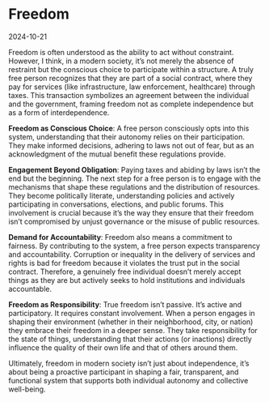 # Freedom

2024-10-21

Freedom is often understood as the ability to act without constraint. However, I think, in a modern society, it’s not merely the absence of restraint but the conscious choice to participate within a structure. A truly free person recognizes that they are part of a social contract, where they pay for services (like infrastructure, law enforcement, healthcare) through taxes. This transaction symbolizes an agreement between the individual and the government, framing freedom not as complete independence but as a form of interdependence.

**Freedom as Conscious Choice**: A free person consciously opts into this system, understanding that their autonomy relies on their participation. They make informed decisions, adhering to laws not out of fear, but as an acknowledgment of the mutual benefit these regulations provide.

**Engagement Beyond Obligation**: Paying taxes and abiding by laws isn’t the end but the beginning. The next step for a free person is to engage with the mechanisms that shape these regulations and the distribution of resources. They become politically literate, understanding policies and actively participating in conversations, elections, and public forums. This involvement is crucial because it’s the way they ensure that their freedom isn’t compromised by unjust governance or the misuse of public resources.

**Demand for Accountability**: Freedom also means a commitment to fairness. By contributing to the system, a free person expects transparency and accountability. Corruption or inequality in the delivery of services and rights is bad for freedom because it violates the trust put in the social contract. Therefore, a genuinely free individual doesn’t merely accept things as they are but actively seeks to hold institutions and individuals accountable.

**Freedom as Responsibility**: True freedom isn’t passive. It’s active and participatory. It requires constant involvement. When a person engages in shaping their environment (whether in their neighborhood, city, or nation) they embrace their freedom in a deeper sense. They take responsibility for the state of things, understanding that their actions (or inactions) directly influence the quality of their own life and that of others around them.

Ultimately, freedom in modern society isn’t just about independence, it’s about being a proactive participant in shaping a fair, transparent, and functional system that supports both individual autonomy and collective well-being.